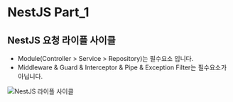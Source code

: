 # NestJS Part_1

## NestJS 요청 라이플 사이클

- Module(Controller > Service > Repository)는 필수요소 입니다.
- Middleware & Guard & Interceptor & Pipe & Exception Filter는 필수요소가 아닙니다.

![NestJS 라이플 사이클](https://github.com/user-attachments/assets/d485ebfc-bbdf-49b0-a2ae-6884a744dbd4)
